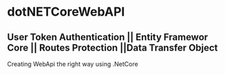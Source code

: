 # dotNETCoreWebAPI
## User Token Authentication || Entity Framewor Core || Routes Protection ||Data Transfer Object
Creating WebApi the right way using .NetCore 
